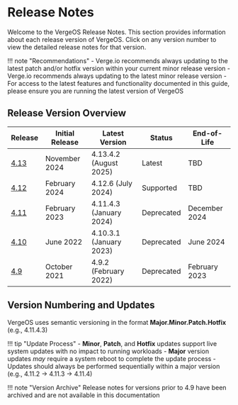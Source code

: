 # Release Notes

Welcome to the VergeOS Release Notes. This section provides information about each release version of VergeOS. Click on any version number to view the detailed release notes for that version.

!!! note "Recommendations"
    - Verge.io recommends always updating to the latest patch and/or hotfix version within your current minor release version
    - Verge.io recommends always updating to the latest minor release version
    - For access to the latest features and functionality documented in this guide, please ensure you are running the latest version of VergeOS

## Release Version Overview

| Release | Initial Release | Latest Version | Status | End-of-Life |
|--------|----------------|----------------|---------|-------------|
| [4.13](release-notes.md) | November 2024 | 4.13.4.2 (August 2025) | Latest | TBD |
| [4.12](4-12-release-notes.md) | February 2024 | 4.12.6 (July 2024) | Supported | TBD |
| [4.11](4-11-release-notes.md) | February 2023 | 4.11.4.3 (January 2024) | Deprecated | December 2024 |
| [4.10](4-10-release-notes.md) | June 2022 | 4.10.3.1 (January 2023) | Deprecated | June 2024 |
| [4.9](4-9-release-notes.md) | October 2021 | 4.9.2 (February 2022) | Deprecated | February 2023 |

## Version Numbering and Updates

VergeOS uses semantic versioning in the format **Major.Minor.Patch.Hotfix** (e.g., 4.11.4.3)

!!! tip "Update Process"
    - **Minor**, **Patch**, and **Hotfix** updates support live system updates with no impact to running workloads
    - **Major** version updates *may* require a system reboot to complete the update process
    - Updates should always be performed sequentially within a major version (e.g., 4.11.2 → 4.11.3 → 4.11.4)

!!! note "Version Archive"
    Release notes for versions prior to 4.9 have been archived and are not available in this documentation
